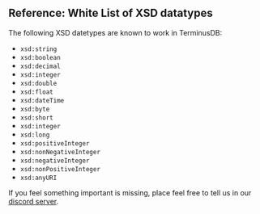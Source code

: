 ## Reference: White List of XSD datatypes

The following XSD datetypes are known to work in TerminusDB:

* `xsd:string`
* `xsd:boolean`
* `xsd:decimal`
* `xsd:integer`
* `xsd:double`
* `xsd:float`
* `xsd:dateTime`
* `xsd:byte`
* `xsd:short`
* `xsd:integer`
* `xsd:long`
* `xsd:positiveInteger`
* `xsd:nonNegativeInteger`
* `xsd:negativeInteger`
* `xsd:nonPositiveInteger`
* `xsd:anyURI`

If you feel something important is missing, place feel free to tell
us in our [discord server](https://discord.gg/yTJKAma).
